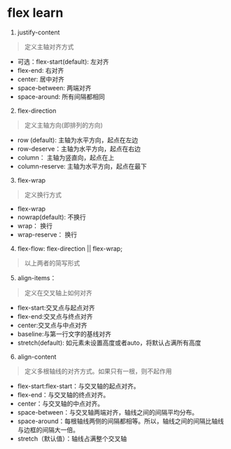 # flex learn
1. justify-content
  > 定义主轴对齐方式

  - 可选：flex-start(default): 左对齐
  - flex-end: 右对齐
  - center: 居中对齐
  - space-between: 两端对齐
  - space-around: 所有间隔都相同

2. flex-direction
  > 定义主轴方向(即排列的方向)

  - row (default): 主轴为水平方向，起点在左边
  - row-deserve：主轴为水平方向，起点在右边
  - column： 主轴为竖直向，起点在上
  - column-reserve: 主轴为水平方向，起点在最下

3. flex-wrap
  > 定义换行方式

  - flex-wrap
  - nowrap(default): 不换行
  - wrap： 换行
  - wrap-reserve： 换行

4. flex-flow: flex-direction || flex-wrap;
  > 以上两者的简写形式

5. align-items：
  > 定义在交叉轴上如何对齐

  - flex-start:交叉点与起点对齐
  - flex-end:交叉点与终点对齐
  - center:交叉点与中点对齐
  - baseline:与第一行文字的基线对齐
  - stretch(default): 如元素未设置高度或者auto，将默认占满所有高度

6. align-content
  > 定义多根轴线的对齐方式。如果只有一根，则不起作用

  - flex-start:flex-start：与交叉轴的起点对齐。
  - flex-end：与交叉轴的终点对齐。
  - center：与交叉轴的中点对齐。
  - space-between：与交叉轴两端对齐，轴线之间的间隔平均分布。
  - space-around：每根轴线两侧的间隔都相等。所以，轴线之间的间隔比轴线与边框的间隔大一倍。
  - stretch（默认值）：轴线占满整个交叉轴
